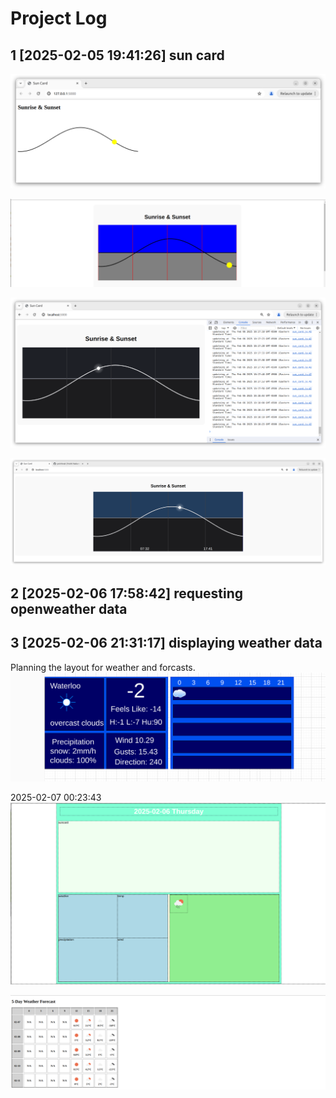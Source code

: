 # Project Log

## 1 [2025-02-05 19:41:26] sun card

![log1](./90-markdown-resources/log1.png)

![log2](./90-markdown-resources/log2.png)

![log3](./90-markdown-resources/log3.png)

![log4](./90-markdown-resources/log4.png)

## 2 [2025-02-06 17:58:42] requesting openweather data

## 3 [2025-02-06 21:31:17] displaying weather data

Planning the layout for weather and forcasts.
![log5](./90-markdown-resources/log5.png)

2025-02-07 00:23:43
![log7](./90-markdown-resources/log7.png)

![log8](./90-markdown-resources/log8.png)
